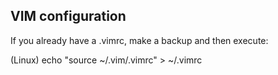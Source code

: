 ## VIM configuration

If you already have a .vimrc, make a backup and then execute:

(Linux) echo "source ~/.vim/.vimrc" > ~/.vimrc

